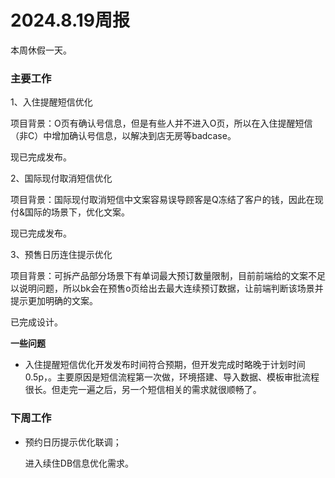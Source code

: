 # 2024.8.19周报

本周休假一天。

### 主要工作

1、入住提醒短信优化

项目背景：O页有确认号信息，但是有些人并不进入O页，所以在入住提醒短信（非C）中增加确认号信息，以解决到店无房等badcase。

现已完成发布。

2、国际现付取消短信优化

项目背景：国际现付取消短信中文案容易误导顾客是Q冻结了客户的钱，因此在现付&国际的场景下，优化文案。

现已完成发布。

3、预售日历连住提示优化

项目背景：可拆产品部分场景下有单词最大预订数量限制，目前前端给的文案不足以说明问题，所以bk会在预售o页给出去最大连续预订数据，让前端判断该场景并提示更加明确的文案。

已完成设计。

**一些问题**

* 入住提醒短信优化开发发布时间符合预期，但开发完成时略晚于计划时间0.5p，。主要原因是短信流程第一次做，环境搭建、导入数据、模板审批流程很长。但走完一遍之后，另一个短信相关的需求就很顺畅了。

### 下周工作

* 预约日历提示优化联调；

  进入续住DB信息优化需求。

‍
